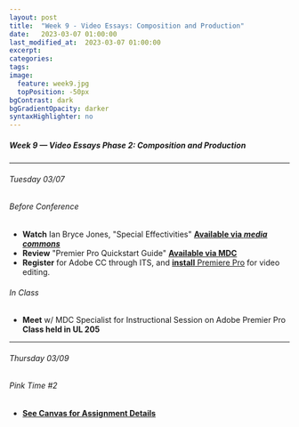 ```yaml
---
layout: post
title:  "Week 9 - Video Essays: Composition and Production"
date:   2023-03-07 01:00:00
last_modified_at:  2023-03-07 01:00:00
excerpt: 
categories: 
tags: 
image:
  feature: week9.jpg
  topPosition: -50px
bgContrast: dark
bgGradientOpacity: darker
syntaxHighlighter: no
---
```

##### **Week 9 — Video Essays Phase 2: Composition and Production**

---

###### Tuesday 03/07

###### *Before Conference*
- **Watch** Ian Bryce Jones, "Special Effectivities" [**Available via *media commons***](http://mediacommons.org/intransition/special-effectivities)
- **Review** "Premier Pro Quickstart Guide" [**Available via MDC**](https://guides.lib.unc.edu/ld.php?content_id=67370743)
- **Register** for Adobe CC through ITS, and [**install** Premiere Pro](https://adobe.unc.edu) for video editing.

###### *In Class*
- **Meet** w/ MDC Specialist for Instructional Session on Adobe Premier Pro **Class held in UL 205** 

---

###### Thursday 03/09 

###### *Pink Time #2*
- [**See Canvas for Assignment Details**](https://uncch.instructure.com/courses/17305/assignments/190111)